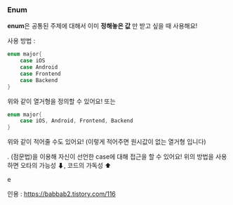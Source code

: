 ### Enum

**enum**은 공통된 주제에 대해서 이미 **정해놓은 값** 만 받고 싶을 때 사용해요! 

사용 방법 : 
```swift
enum major{
    case iOS
    case Android
    case Frontend
    case Backend
}

```
위와 같이 열거형을 정의할 수 있어요!
또는
```swift
enum major{
    case iOS, Android, Frontend, Backend
}

```
위와 같이 적어줄 수도 있어요!
(이렇게 적어주면 원시값이 없는 열거형 입니다)

. (점문법)을 이용해 자신이 선언한 case에 대해 접근을 할 수 있어요!
위의 방법을 사용하면 오타의 가능성 ⬇, 코드의 가독성 ⬆

e




인용 : https://babbab2.tistory.com/116